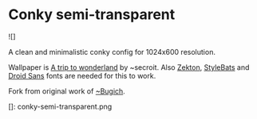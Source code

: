 # Conky semi-transparent

![]

A clean and minimalistic conky config for 1024x600 resolution.

Wallpaper is [A trip to wonderland] by ~secroit.
Also [Zekton], [StyleBats] and [Droid Sans] fonts are needed for this to work.

Fork from original work of [~Bugich].

  [A trip to wonderland]: http://secroit.deviantart.com/art/A-trip-to-wonderland-46545832
  [Zekton]: http://www.dafont.com/zekton.font
  [StyleBats]: http://www.dafont.com/style-bats.font
  [Droid Sans]: http://www.fontsquirrel.com/fonts/droid-sans
  [~Bugich]: http://bugich.deviantart.com/art/Conky-semi-transparent-204240449
  []: conky-semi-transparent.png
